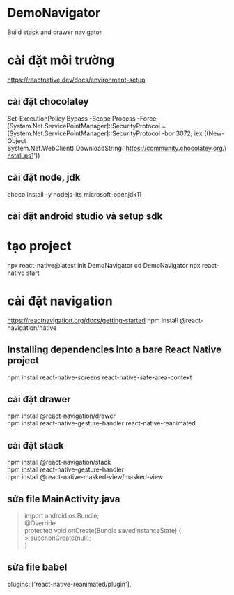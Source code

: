 # DemoNavigator
 Build stack and drawer navigator

# cài đặt môi trường
https://reactnative.dev/docs/environment-setup

## cài đặt chocolatey
 Set-ExecutionPolicy Bypass -Scope Process -Force; [System.Net.ServicePointManager]::SecurityProtocol = [System.Net.ServicePointManager]::SecurityProtocol -bor 3072; iex ((New-Object System.Net.WebClient).DownloadString('https://community.chocolatey.org/install.ps1'))

## cài đặt node, jdk
 choco install -y nodejs-lts microsoft-openjdk11  

## cài đặt android studio và setup sdk

# tạo project

 npx react-native@latest init DemoNavigator
 cd DemoNavigator
 npx react-native start


# cài đặt navigation
 https://reactnavigation.org/docs/getting-started
 npm install @react-navigation/native  
## Installing dependencies into a bare React Native project
 npm install react-native-screens react-native-safe-area-context  
 
## cài đặt drawer
 npm install @react-navigation/drawer  
 npm install react-native-gesture-handler react-native-reanimated  
 
## cài đặt stack
 npm install @react-navigation/stack  
 npm install react-native-gesture-handler  
 npm install @react-native-masked-view/masked-view  
 
## sửa file MainActivity.java 
 > import android.os.Bundle;  
  > @Override   
  > protected void onCreate(Bundle savedInstanceState) {  
        > super.onCreate(null);  
  >}  
 		
## sửa file babel
 plugins: ['react-native-reanimated/plugin'],
